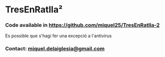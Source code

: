 # TresEnRatlla²
### Code available in https://github.com/miquel25/TresEnRatlla-2
Es possible que s'hagi fer una excepció a l'antivirus

### Contact: miquel.delaiglesia@gmail.com
